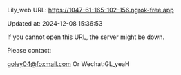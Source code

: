 Lily_web URL: https://1047-61-165-102-156.ngrok-free.app

Updated at: 2024-12-08 15:36:53

If you cannot open this URL, the server might be down.

Please contact: 

goley04@foxmail.com Or Wechat:GL_yeaH